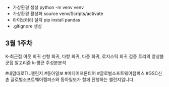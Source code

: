 - 가상환경 생성
python -m venv venv
- 가상환경 활성화
source venv/Scripts/activate
- 라이브러리 설치
pip install pandas
- .gitignore 생성

## 3월 1주차

K-최근접 이웃 회귀
선형 회귀, 다항 회귀, 다중 회귀, 로지스틱 회귀
검증
트리의 앙상블
군집 알고리즘
k-평균
주성분분석

#내맘대로TIL챌린지 #동아일보 #미디어프론티어 #글로벌소프트웨어캠퍼스 #GSC신촌
글로벌소프트웨어캠퍼스와 동아일보가 함께 진행하는 챌린지입니다.
